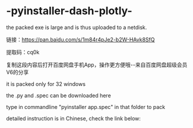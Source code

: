 # -pyinstaller-dash-plotly-

the packed exe is large and is thus uploaded to a netdisk.

链接：https://pan.baidu.com/s/1m84r4pJe2-b2W-HAvk8SfQ 

提取码：cq0k 

复制这段内容后打开百度网盘手机App，操作更方便哦--来自百度网盘超级会员V6的分享


it is packed only for 32 windows

the .py and .spec can be downloaded here

type in commandline "pyinstaller app.spec" in that folder to pack

detailed instruction is in Chinese, check the link below:

